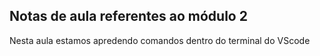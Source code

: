 ## Notas de aula referentes ao módulo 2

Nesta aula estamos apredendo comandos dentro do terminal do VScode